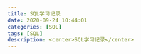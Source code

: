 ```yaml
---
title: SQL学习记录
date: 2020-09-24 10:44:01
categories: [SQL]
tags: [SQL]
description: <center>SQL学习记录</center>
---
```


